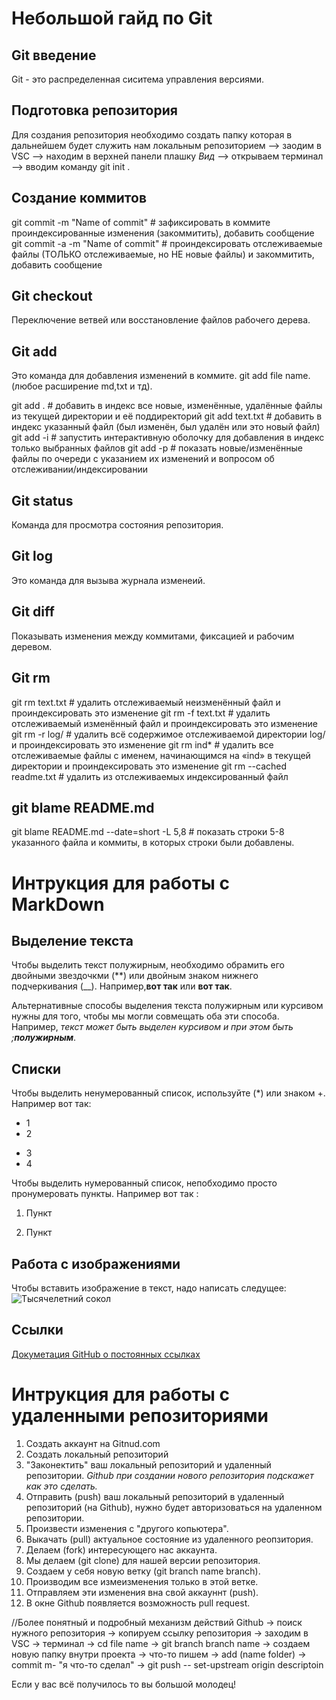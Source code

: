 # Небольшой гайд по Git

## Git введение

Git - это распределенная сиситема управления версиями.

## Подготовка репозитория
Для создания репозитория необходимо создать папку которая в дальнейшем будет служить нам локальным репозиторием -->
заодим в VSC --> находим в верхней панели плашку *Вид* --> открываем терминал --> вводим команду git init .

## Создание коммитов

git commit -m "Name of commit"    # зафиксировать в коммите проиндексированные изменения (закоммитить), добавить сообщение
git commit -a -m "Name of commit" # проиндексировать отслеживаемые файлы (ТОЛЬКО отслеживаемые, но НЕ новые файлы) и закоммитить, добавить сообщение

## Git checkout

Переключение ветвей или восстановление файлов рабочего дерева.

## Git add

Это команда для добавления изменений в коммите.
git add file name.(любое расширение md,txt и тд).

git add .        # добавить в индекс все новые, изменённые, удалённые файлы из текущей директории и её поддиректорий
git add text.txt # добавить в индекс указанный файл (был изменён, был удалён или это новый файл)
git add -i       # запустить интерактивную оболочку для добавления в индекс только выбранных файлов
git add -p       # показать новые/изменённые файлы по очереди с указанием их изменений и вопросом об отслеживании/индексировании

## Git status

Команда для просмотра состояния репозитория.

## Git log

Это команда для вызыва журнала изменеий.

## Git diff

Показывать изменения между коммитами, фиксацией и рабочим деревом.

## Git rm

git rm text.txt    # удалить отслеживаемый неизменённый файл и проиндексировать это изменение
git rm -f text.txt # удалить отслеживаемый изменённый файл и проиндексировать это изменение
git rm -r log/     # удалить всё содержимое отслеживаемой директории log/ и проиндексировать это изменение
git rm ind*        # удалить все отслеживаемые файлы с именем, начинающимся на «ind» в текущей директории и проиндексировать это изменение
git rm --cached readme.txt # удалить из отслеживаемых индексированный файл

## git blame README.md

git blame README.md --date=short -L 5,8 # показать строки 5-8 указанного файла и коммиты, в которых строки были добавлены.

# Интрукция для работы c MarkDown

## Выделение текста

Чтобы выделить текст полужирным, необходимо обрамить его двойными звездочкми (**) или двойным знаком нижнего подчеркивания (__).
Например,**вот так** или __вот так__.

Альтернативные способы выделения текста полужирным или курсивом нужны для того, чтобы мы могли совмещать оба эти способа.
Например,
 _текст может быть выделен курсивом и при этом быть ;**полужирным**_.

## Списки

Чтобы выделить ненумерованный список, используйте (*) или знаком +.
Например вот так:

* 1
* 2

+ 3
+ 4

Чтобы выделить нумерованный список, непобходимо просто пронумеровать пункты.
Например вот так :
1. Пункт

2. Пункт

## Работа с изображениями

Чтобы вставить изображение в текст, надо написать следущее:
![Тысячелетний сокол](sw.jpg)

## Ссылки

[Докуметация GitHub о постоянных ссылках](https://docs.github.com/ru/get-started/writing-on-github/working-with-advanced-formatting/creating-a-permanent-link-to-a-code-snippet)

# Интрукция для работы c удаленными репозиториями

1. Создать аккаунт на Gitnud.com
2. Создать локальный репозиторий
3. "Законектить" ваш локальный репозиторий и удаленный репозитории. *Github при создании нового репозитория подскажет как это сделать.*
4. Отправить (push) ваш локальный репозиторий в удаленный репозиторий (на Github),
нужно будет авторизоваться на удаленном репозитории.
5. Произвести изменения с "другого копьютера".
6. Выкачать (pull) актуальное состояние из удаленного реопзитория.
7. Делаем (fork) интересующего нас аккаунта.
8. Мы делаем (git clone) для нашей версии репозитория.
9. Создаем у себя новую ветку (git branch name branch).
10. Производим все измеизменения только в этой ветке.
11. Отправляем эти изменения вна свой аккауннт (push).
12. В окне Github появляется возможность pull request.


//Более понятный и подробный механизм действий 
Github -> поиск нужного репозитория -> копируем ссылку репозитория -> заходим в VSC -> терминал -> cd file name -> git branch branch name -> создаем новую папку внутри проекта -> что-то пишем -> add (name folder) -> commit m- "я что-то сделал" -> git push -- set-upstream origin descriptoin 

Если у вас всё получилось то вы большой молодец!

